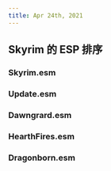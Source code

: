 ```yaml
---
title: Apr 24th, 2021
---
```


## Skyrim 的 ESP 排序
### Skyrim.esm
### Update.esm
### Dawngrard.esm
### HearthFires.esm
### Dragonborn.esm
###
